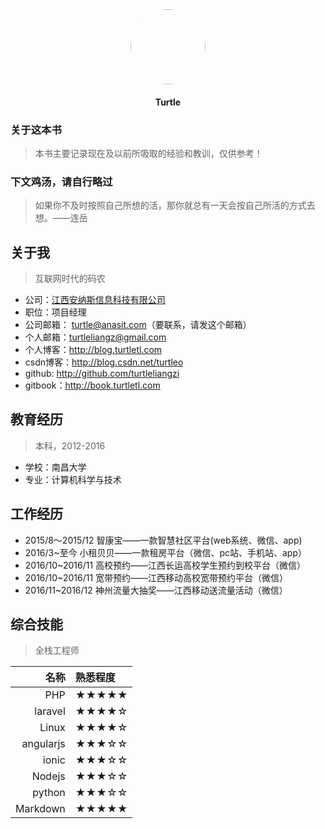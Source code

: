 <center><img src="https://avatars0.githubusercontent.com/turtleliangzi" style="width:120px;height:120px;border-radius:120px;"></center>

#### <center>Turtle</center>

### 关于这本书

> 本书主要记录现在及以前所吸取的经验和教训，仅供参考！

### 下文鸡汤，请自行略过

> 如果你不及时按照自己所想的活，那你就总有一天会按自己所活的方式去想。——连岳

## 关于我

> 互联网时代的码农

- 公司：[江西安纳斯信息科技有限公司](http://www.anasit.com)
- 职位：项目经理
- 公司邮箱： turtle@anasit.com（要联系，请发这个邮箱）
- 个人邮箱：turtleliangz@gmail.com
- 个人博客：http://blog.turtletl.com
- csdn博客：http://blog.csdn.net/turtleo
- github: http://github.com/turtleliangzi
- gitbook：http://book.turtletl.com

## 教育经历

> 本科，2012-2016

- 学校：南昌大学
- 专业：计算机科学与技术

## 工作经历

- 2015/8～2015/12 智康宝——一款智慧社区平台(web系统、微信、app)
- 2016/3~至今 小租贝贝——一款租房平台（微信、pc站、手机站、app）
- 2016/10~2016/11 高校预约——江西长运高校学生预约到校平台（微信）
- 2016/10~2016/11 宽带预约——江西移动高校宽带预约平台（微信）
- 2016/11~2016/12 神州流量大抽奖——江西移动送流量活动（微信）


## 综合技能

> 全栈工程师

| 名称 | 熟悉程度 |
|--:|:--|
| PHP | ★★★★★ |
| laravel | ★★★★☆ |
| Linux | ★★★★☆ |
| angularjs | ★★★☆☆ |
| ionic | ★★★☆☆ |
| Nodejs | ★★★☆☆ |
| python | ★★★☆☆ |
| Markdown | ★★★★★ |

